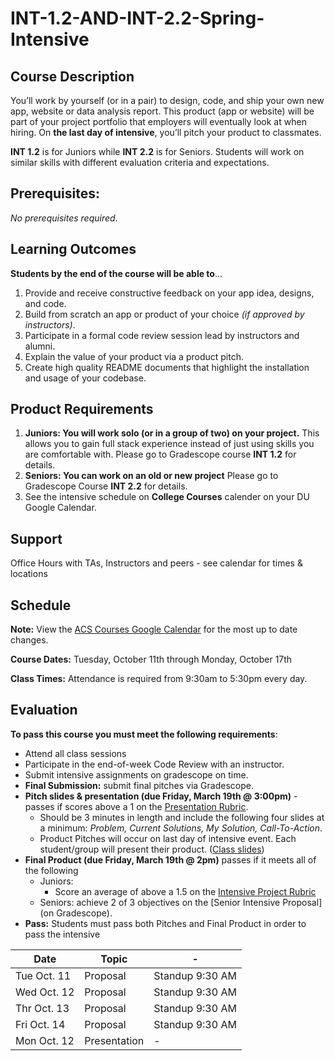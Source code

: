 # INT-1.2-AND-INT-2.2-Spring-Intensive

## Course Description

You’ll work by yourself (or in a pair) to design, code, and ship your own new app, website or data analysis report. This product (app or website) will be part of your project portfolio that employers will eventually look at when hiring. On **the last day of intensive**, you’ll pitch your product to classmates.

**INT 1.2** is for Juniors while **INT 2.2** is for Seniors.  Students will work on similar skills with different evaluation criteria and expectations.

## Prerequisites:  

_No prerequisites required_.

## Learning Outcomes

**Students by the end of the course will be able to**...

1. Provide and receive constructive feedback on your app idea, designs, and code.
1. Build from scratch an app or product of your choice _(if approved by instructors)_.
1. Participate in a formal code review session lead by instructors and alumni.
1. Explain the value of your product via a product pitch.
1. Create high quality README documents that highlight the installation and usage of your codebase.


## Product Requirements

1. **Juniors: You will work solo (or in a group of two) on your project.** This allows you to gain full stack experience instead of just using skills you are comfortable with. Please go to Gradescope course **INT 1.2**  for details.
1. **Seniors: You can work on an old or new project** Please go to Gradescope Course **INT 2.2** for details.
1. See the intensive schedule on **College Courses** calender on your DU Google Calendar.
## Support

Office Hours with TAs, Instructors and peers  - see calendar for times & locations

## Schedule

**Note:** View the [ACS Courses Google Calendar](https://calendar.google.com/calendar/embed?src=c_9o41dgcbq45sqm1utp2qsv6l6g%40group.calendar.google.com&ctz=America%2FLos_Angeles) for the most up to date changes.

**Course Dates:** Tuesday, October 11th through Monday, October 17th

**Class Times:** Attendance is required from 9:30am to 5:30pm every day.

## Evaluation

**To pass this course you must meet the following requirements**:

- Attend all class sessions
- Participate in the end-of-week Code Review with an instructor.
- Submit intensive assignments on gradescope on time.
- **Final Submission:** submit final pitches via Gradescope.
- **Pitch slides & presentation (due Friday, March 19th @ 3:00pm)** - passes if scores above a 1 on the [Presentation Rubric](https://docs.google.com/document/d/1WTLcZNyvRGYDz5L8Kr8a0ILbFAyr92u85paoqGFjxPg/edit).
    - Should be 3 minutes in length and include the following four slides at a minimum: _Problem, Current Solutions, My Solution, Call-To-Action_.
    - Product Pitches will occur on last day of intensive event. Each student/group will present their product. ([Class slides](https://docs.google.com/presentation/d/1pwUefBG8C-WjebEYp0bzLc3OPYgFu5ZNivCAl_FPutE/edit#slide=id.g4d412370b7_0_63))
- **Final Product (due Friday, March 19th @ 2pm)** passes if it meets all of the following 
    - Juniors: 
        - Score an average of above a 1.5 on the [Intensive Project Rubric](https://docs.google.com/document/d/1IOQDmohLBEBT-hyr-2vgw1mbZUNsq3fHxVfH0oRmVt0/edit) 
    - Seniors: achieve 2 of 3 objectives on the [Senior Intensive Proposal](on Gradescope).
- **Pass:** Students must pass both Pitches and Final Product in order to pass the intensive

| Date | Topic | - |
| ---- | ----- | ---- |
| Tue Oct. 11 | Proposal | Standup 9:30 AM |
| Wed Oct. 12 | Proposal | Standup 9:30 AM |
| Thr Oct. 13 | Proposal | Standup 9:30 AM |
| Fri Oct. 14 | Proposal | Standup 9:30 AM |
| Mon Oct. 12 | Presentation | - |


[Lesson 1]: Lessons/01-User-Stories-And-Sprint-Planning.md
[Lesson 2]: Lessons/02-Wireframe-Feedback.md
[Lesson 3]: Lessons/03-Product-Pitches.md
